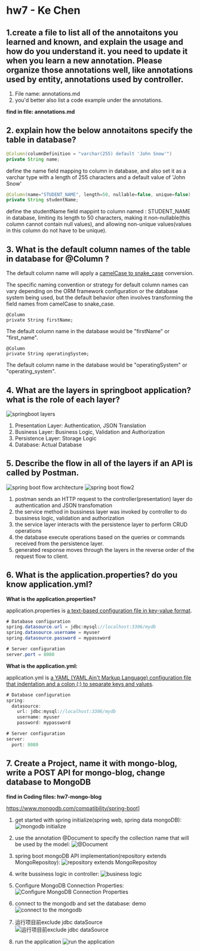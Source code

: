 # hw7 - Ke Chen

## 1.create a file to list all of the annotaitons you learned and known, and explain the usage and how do you understand it. you need to update it when you learn a new annotation. Please organize those annotations well, like annotations used by entity, annotations used by controller.
1.  File name: annotations.md
2.  you'd better also list a code example under the annotations.

**find in file: annotations.md**




## 2. explain how the below annotaitons specify the table in database?

```java
@Column(columnDefinition = "varchar(255) default 'John Snow'")
private String name;
```
define the name field mapping to column in database, and also set it as a varchar type with a length of 255 characters and a default value of 'John Snow'

```java
@Column(name="STUDENT_NAME", length=50, nullable=false, unique=false)
private String studentName;
```

define the studentName field mappint to column named : STUDENT_NAME in database, limiting its length to 50 characters, making it non-nullable(this column cannot contain null values), and allowing non-unique values(values in this column do not have to be unique).




## 3. What is the default column names of the table in database for @Column ?

The default column name will apply a <u>camelCase to snake_case</u> conversion.

The specific naming convention or strategy for default column names can vary depending on the ORM framework configuration or the database system being used, but the default behavior often involves transforming the field names from camelCase to snake_case.

```
@Column
private String firstName;
```
The default column name in the database would be "firstName" or "first_name".

```
@Column
private String operatingSystem;
```
The default column name in the database would be "operatingSystem" or "operating_system".




## 4. What are the layers in springboot application? what is the role of each layer?

![springboot layers](../images/hw7/springboot%20layers.png)

1. Presentation Layer: Authentication, JSON Translation
2. Business Layer: Business Logic, Validation and Authorization
3. Persistence Layer: Storage Logic
4. Database: Actual Database




## 5. Describe the flow in all of the layers if an API is called by Postman.

![spring boot flow architecture](../images/hw7/spring%20boot%20flow%20architecture.png)
![spring boot flow2](../images/hw7/spring%20boot%20flow2.png)

1. postman sends an HTTP request to the controller(presentation) layer do authentication and JSON transfomation
2. the service method in bussiness layer was invoked by controller to do bussiness logic, validation and authorization
3. the service layer interacts with the persistence layer to perform CRUD operations
4. the database execute operations based on the queries or commands received from the persistence layer.
5. generated response moves through the layers in the reverse order of the request flow to client.




## 6. What is the application.properties? do you know application.yml?

**What is the application.properties?**

application.properties is <u>a text-based configuration file in key-value format</u>. 

  ```java
  # Database configuration
  spring.datasource.url = jdbc:mysql://localhost:3306/mydb
  spring.datasource.username = myuser
  spring.datasource.password = mypassword

  # Server configuration
  server.port = 8080
  ```

**What is the application.yml:**

application.yml is <u>a YAML (YAML Ain't Markup Language) configuration file that indentation and a colon (:) to separate keys and values</u>.


  ```java
  # Database configuration
  spring:
    datasource:
      url: jdbc:mysql://localhost:3306/mydb
      username: myuser
      password: mypassword

  # Server configuration
  server:
    port: 8080
  ```




## 7. Create a Project, name it with mongo-blog, write a POST API for mongo-blog, change database to MongoDB

**find in Coding files: hw7-mongo-blog**

https://www.mongodb.com/compatibility/spring-boot]


1. get started with spring initialize(spring web, spring data mongoDB):
![mongodb initialize](../images/hw7/mongodb%20initialize.png)

2. use the annotation @Document to specify the collection name that will be used by the model:
![@Document](../images/hw7/%40Document.png)

3. spring boot mongoDB API implementation(repository extends MongoRepositoy):
![repository extends MongoRepositoy](../images/hw7/repository%20extends%20MongoRepositoy.png)

4. write bussiness logic in controller:
![business logic](../images/hw7/business%20logic.png)

5. Configure MongoDB Connection Properties:
![Configure MongoDB Connection Properties](../images/hw7/Configure%20MongoDB%20Connection%20Properties.png)

6. connect to the mongodb and set the database: demo
![connect to the mongodb](../images/hw7/connect%20to%20the%20mongodb.png)

7. 运行项目前exclude jdbc dataSource
![运行项目前exclude jdbc dataSource](../images/hw7/%E8%BF%90%E8%A1%8C%E9%A1%B9%E7%9B%AE%E5%89%8Dexclude%20jdbc%20dataSource.png)

8. run the application
![run the application](../images/hw7/run%20the%20application.png)